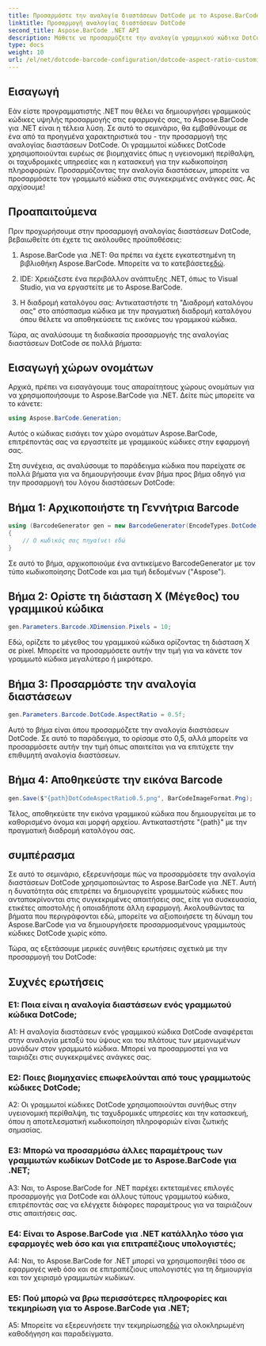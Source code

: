 ```yaml
---
title: Προσαρμόστε την αναλογία διαστάσεων DotCode με το Aspose.BarCode για .NET
linktitle: Προσαρμογή αναλογίας διαστάσεων DotCode
second_title: Aspose.BarCode .NET API
description: Μάθετε να προσαρμόζετε την αναλογία γραμμικού κώδικα DotCode χρησιμοποιώντας το Aspose.BarCode για .NET. Δημιουργήστε προσαρμοσμένους γραμμωτούς κώδικες για τις εφαρμογές σας χωρίς κόπο.
type: docs
weight: 10
url: /el/net/dotcode-barcode-configuration/dotcode-aspect-ratio-customization/
---
```

## Εισαγωγή

Εάν είστε προγραμματιστής .NET που θέλει να δημιουργήσει γραμμικούς κώδικες υψηλής προσαρμογής στις εφαρμογές σας, το Aspose.BarCode για .NET είναι η τέλεια λύση. Σε αυτό το σεμινάριο, θα εμβαθύνουμε σε ένα από τα προηγμένα χαρακτηριστικά του - την προσαρμογή της αναλογίας διαστάσεων DotCode. Οι γραμμωτοί κώδικες DotCode χρησιμοποιούνται ευρέως σε βιομηχανίες όπως η υγειονομική περίθαλψη, οι ταχυδρομικές υπηρεσίες και η κατασκευή για την κωδικοποίηση πληροφοριών. Προσαρμόζοντας την αναλογία διαστάσεων, μπορείτε να προσαρμόσετε τον γραμμωτό κώδικα στις συγκεκριμένες ανάγκες σας. Ας αρχίσουμε!

## Προαπαιτούμενα

Πριν προχωρήσουμε στην προσαρμογή αναλογίας διαστάσεων DotCode, βεβαιωθείτε ότι έχετε τις ακόλουθες προϋποθέσεις:

1.  Aspose.BarCode για .NET: Θα πρέπει να έχετε εγκατεστημένη τη βιβλιοθήκη Aspose.BarCode. Μπορείτε να το κατεβάσετε[εδώ](https://releases.aspose.com/barcode/net/).

2. IDE: Χρειάζεστε ένα περιβάλλον ανάπτυξης .NET, όπως το Visual Studio, για να εργαστείτε με το Aspose.BarCode.

3. Η διαδρομή καταλόγου σας: Αντικαταστήστε τη "Διαδρομή καταλόγου σας" στο απόσπασμα κώδικα με την πραγματική διαδρομή καταλόγου όπου θέλετε να αποθηκεύσετε τις εικόνες του γραμμικού κώδικα.

Τώρα, ας αναλύσουμε τη διαδικασία προσαρμογής της αναλογίας διαστάσεων DotCode σε πολλά βήματα:

## Εισαγωγή χώρων ονομάτων

Αρχικά, πρέπει να εισαγάγουμε τους απαραίτητους χώρους ονομάτων για να χρησιμοποιήσουμε το Aspose.BarCode για .NET. Δείτε πώς μπορείτε να το κάνετε:

```csharp
using Aspose.BarCode.Generation;
```

Αυτός ο κώδικας εισάγει τον χώρο ονομάτων Aspose.BarCode, επιτρέποντάς σας να εργαστείτε με γραμμικούς κώδικες στην εφαρμογή σας.

Στη συνέχεια, ας αναλύσουμε το παράδειγμα κώδικα που παρείχατε σε πολλά βήματα για να δημιουργήσουμε έναν βήμα προς βήμα οδηγό για την προσαρμογή του λόγου διαστάσεων DotCode:

## Βήμα 1: Αρχικοποιήστε τη Γεννήτρια Barcode

```csharp
using (BarcodeGenerator gen = new BarcodeGenerator(EncodeTypes.DotCode, "Aspose"))
{
    // Ο κωδικός σας πηγαίνει εδώ
}
```

Σε αυτό το βήμα, αρχικοποιούμε ένα αντικείμενο BarcodeGenerator με τον τύπο κωδικοποίησης DotCode και μια τιμή δεδομένων ("Aspose").

## Βήμα 2: Ορίστε τη διάσταση Χ (Μέγεθος) του γραμμικού κώδικα

```csharp
gen.Parameters.Barcode.XDimension.Pixels = 10;
```

Εδώ, ορίζετε το μέγεθος του γραμμικού κώδικα ορίζοντας τη διάσταση Χ σε pixel. Μπορείτε να προσαρμόσετε αυτήν την τιμή για να κάνετε τον γραμμωτό κώδικα μεγαλύτερο ή μικρότερο.

## Βήμα 3: Προσαρμόστε την αναλογία διαστάσεων

```csharp
gen.Parameters.Barcode.DotCode.AspectRatio = 0.5f;
```

Αυτό το βήμα είναι όπου προσαρμόζετε την αναλογία διαστάσεων DotCode. Σε αυτό το παράδειγμα, το ορίσαμε στο 0,5, αλλά μπορείτε να προσαρμόσετε αυτήν την τιμή όπως απαιτείται για να επιτύχετε την επιθυμητή αναλογία διαστάσεων.

## Βήμα 4: Αποθηκεύστε την εικόνα Barcode

```csharp
gen.Save($"{path}DotCodeAspectRatio0.5.png", BarCodeImageFormat.Png);
```

Τέλος, αποθηκεύετε την εικόνα γραμμικού κώδικα που δημιουργείται με το καθορισμένο όνομα και μορφή αρχείου. Αντικαταστήστε "{path}" με την πραγματική διαδρομή καταλόγου σας.

## συμπέρασμα

Σε αυτό το σεμινάριο, εξερευνήσαμε πώς να προσαρμόσετε την αναλογία διαστάσεων DotCode χρησιμοποιώντας το Aspose.BarCode για .NET. Αυτή η δυνατότητα σάς επιτρέπει να δημιουργείτε γραμμωτούς κώδικες που ανταποκρίνονται στις συγκεκριμένες απαιτήσεις σας, είτε για συσκευασία, ετικέτες αποστολής ή οποιαδήποτε άλλη εφαρμογή. Ακολουθώντας τα βήματα που περιγράφονται εδώ, μπορείτε να αξιοποιήσετε τη δύναμη του Aspose.BarCode για να δημιουργήσετε προσαρμοσμένους γραμμωτούς κώδικες DotCode χωρίς κόπο.

Τώρα, ας εξετάσουμε μερικές συνήθεις ερωτήσεις σχετικά με την προσαρμογή του DotCode:

## Συχνές ερωτήσεις

### Ε1: Ποια είναι η αναλογία διαστάσεων ενός γραμμωτού κώδικα DotCode;

A1: Η αναλογία διαστάσεων ενός γραμμικού κώδικα DotCode αναφέρεται στην αναλογία μεταξύ του ύψους και του πλάτους των μεμονωμένων μονάδων στον γραμμωτό κώδικα. Μπορεί να προσαρμοστεί για να ταιριάζει στις συγκεκριμένες ανάγκες σας.

### Ε2: Ποιες βιομηχανίες επωφελούνται από τους γραμμωτούς κώδικες DotCode;

A2: Οι γραμμωτοί κώδικες DotCode χρησιμοποιούνται συνήθως στην υγειονομική περίθαλψη, τις ταχυδρομικές υπηρεσίες και την κατασκευή, όπου η αποτελεσματική κωδικοποίηση πληροφοριών είναι ζωτικής σημασίας.

### Ε3: Μπορώ να προσαρμόσω άλλες παραμέτρους των γραμμωτών κωδίκων DotCode με το Aspose.BarCode για .NET;

A3: Ναι, το Aspose.BarCode for .NET παρέχει εκτεταμένες επιλογές προσαρμογής για DotCode και άλλους τύπους γραμμωτού κώδικα, επιτρέποντάς σας να ελέγχετε διάφορες παραμέτρους για να ταιριάζουν στις απαιτήσεις σας.

### Ε4: Είναι το Aspose.BarCode για .NET κατάλληλο τόσο για εφαρμογές web όσο και για επιτραπέζιους υπολογιστές;

A4: Ναι, το Aspose.BarCode for .NET μπορεί να χρησιμοποιηθεί τόσο σε εφαρμογές web όσο και σε επιτραπέζιους υπολογιστές για τη δημιουργία και τον χειρισμό γραμμωτών κωδίκων.

### Ε5: Πού μπορώ να βρω περισσότερες πληροφορίες και τεκμηρίωση για το Aspose.BarCode για .NET;

A5: Μπορείτε να εξερευνήσετε την τεκμηρίωση[εδώ](https://reference.aspose.com/barcode/net/) για ολοκληρωμένη καθοδήγηση και παραδείγματα.